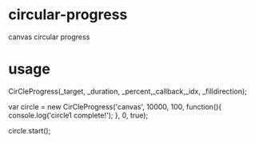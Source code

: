 # circular-progress
canvas circular progress


# usage

CirCleProgress(_target, _duration, _percent,_callback,_idx, _filldirection);

var circle = new CirCleProgress('canvas', 10000, 100, function(){
  console.log('circle1 complete!');
}, 0, true);

circle.start();
